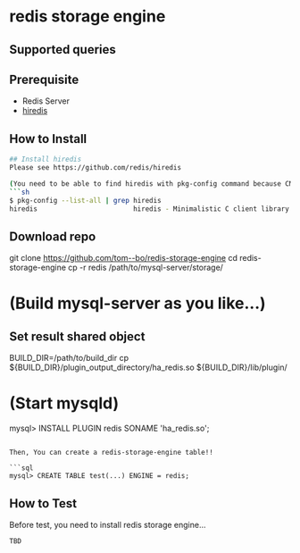# redis storage engine





## Supported queries



## Prerequisite

- Redis Server
- [hiredis](https://github.com/redis/hiredis)


## How to Install

```sh
## Install hiredis
Please see https://github.com/redis/hiredis

(You need to be able to find hiredis with pkg-config command because CMake uses pkg-config)
```sh
$ pkg-config --list-all | grep hiredis
hiredis                        hiredis - Minimalistic C client library for Redis.
```

## Download repo
git clone https://github.com/tom--bo/redis-storage-engine
cd redis-storage-engine
cp -r redis /path/to/mysql-server/storage/

# (Build mysql-server as you like...)

## Set result shared object
BUILD_DIR=/path/to/build_dir
cp ${BUILD_DIR}/plugin_output_directory/ha_redis.so ${BUILD_DIR}/lib/plugin/

# (Start mysqld)

mysql> INSTALL PLUGIN redis SONAME 'ha_redis.so';
```

Then, You can create a redis-storage-engine table!!

```sql
mysql> CREATE TABLE test(...) ENGINE = redis;
```

## How to Test

Before test, you need to install redis storage engine...


```sh
TBD
```



